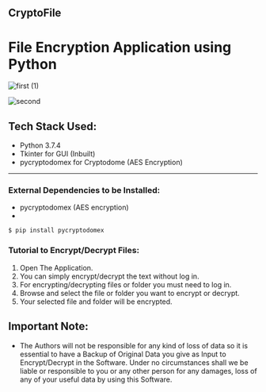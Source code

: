 ## CryptoFile

# File Encryption Application using Python

![first (1)](https://user-images.githubusercontent.com/63862913/123994618-2c609080-d9eb-11eb-897f-50c9e52bfc8c.png)

![second](https://user-images.githubusercontent.com/63862913/123994628-2e2a5400-d9eb-11eb-9a70-5e0ca9470e67.png)

## Tech Stack Used:
* Python 3.7.4
* Tkinter for GUI (Inbuilt)
* pycryptodomex for Cryptodome (AES Encryption)
***
### External Dependencies to be Installed:
* pycryptodomex (AES encryption)
* 
```
$ pip install pycryptodomex
```
### Tutorial to Encrypt/Decrypt Files:
1. Open The Application.
2. You can simply encrypt/decrypt the text without log in.
3. For encrypting/decrypting files or folder you must need to log in.
4. Browse and select the file or folder you want to encrypt or decrypt.
5. Your selected file and folder will be encrypted.

## Important Note:
* The Authors will not be responsible for any kind of loss of data so it is essential to have a Backup of Original Data you give as Input to Encrypt/Decrypt in the Software. Under no circumstances shall we be liable or responsible to you or any other person for any damages, loss of any of your useful data by using this Software. 

